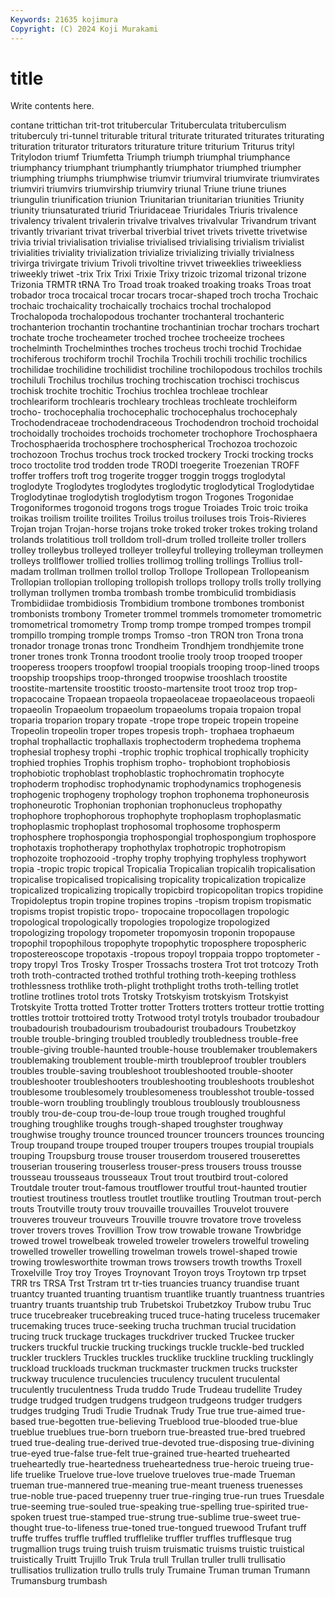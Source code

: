 ```yaml
---
Keywords: 21635 kojimura
Copyright: (C) 2024 Koji Murakami
---
```


# title

Write contents here.



contane trittichan trit-trot tritubercular Trituberculata trituberculism trituberculy tri-tunnel triturable tritural
triturate triturated triturates triturating trituration triturator triturators triturature triture triturium
Triturus trityl Tritylodon triumf Triumfetta Triumph triumph triumphal triumphance triumphancy
triumphant triumphantly triumphator triumphed triumpher triumphing triumphs triumphwise triumvir triumviral
triumvirate triumvirates triumviri triumvirs triumvirship triumviry triunal Triune triune triunes
triungulin triunification triunion Triunitarian triunitarian triunities Triunity triunity triunsaturated triurid
Triuridaceae Triuridales Triuris trivalence trivalency trivalent trivalerin trivalve trivalves trivalvular
Trivandrum trivant trivantly trivariant trivat triverbal triverbial trivet trivets trivette
trivetwise trivia trivial trivialisation trivialise trivialised trivialising trivialism trivialist trivialities
triviality trivialization trivialize trivializing trivially trivialness trivirga trivirgate trivium Trivoli
trivoltine trivvet triweeklies triweekliess triweekly triwet -trix Trix Trixi Trixie
Trixy trizoic trizomal trizonal trizone Trizonia TRMTR tRNA Tro Troad
troak troaked troaking troaks Troas troat trobador troca trocaical trocar
trocars trocar-shaped troch trocha Trochaic trochaic trochaicality trochaically trochaics trochal
trochalopod Trochalopoda trochalopodous trochanter trochanteral trochanteric trochanterion trochantin trochantine trochantinian
trochar trochars trochart trochate troche trocheameter troched trochee trocheeize trochees
trochelminth Trochelminthes troches trocheus trochi trochid Trochidae trochiferous trochiform trochil
Trochila Trochili trochili trochilic trochilics trochilidae trochilidine trochilidist trochiline trochilopodous
trochilos trochils trochiluli Trochilus trochilus troching trochiscation trochisci trochiscus trochisk
trochite trochitic Trochius trochlea trochleae trochlear trochleariform trochlearis trochleary trochleas
trochleate trochleiform trocho- trochocephalia trochocephalic trochocephalus trochocephaly Trochodendraceae trochodendraceous Trochodendron
trochoid trochoidal trochoidally trochoides trochoids trochometer trochophore Trochosphaera Trochosphaerida trochosphere
trochospherical Trochozoa trochozoic trochozoon Trochus trochus trock trocked trockery Trocki
trocking trocks troco troctolite trod trodden trode TRODI troegerite Troezenian
TROFF troffer troffers troft trog trogerite trogger troggin troggs troglodytal
troglodyte Troglodytes troglodytes troglodytic troglodytical Troglodytidae Troglodytinae troglodytish troglodytism trogon
Trogones Trogonidae Trogoniformes trogonoid trogons trogs trogue Troiades Troic troic
troika troikas troilism troilite troilites Troilus troilus troiluses trois Trois-Rivieres
Trojan trojan Trojan-horse trojans troke troked troker trokes troking troland
trolands trolatitious troll trolldom troll-drum trolled trolleite troller trollers trolley
trolleybus trolleyed trolleyer trolleyful trolleying trolleyman trolleymen trolleys trollflower trollied
trollies trollimog trolling trollings Trollius troll-madam trollman trollmen trollol trollop
Trollope Trollopean Trollopeanism Trollopian trollopian trolloping trollopish trollops trollopy trolls
trolly trollying trollyman trollymen tromba trombash trombe trombiculid trombidiasis Trombidiidae
trombidiosis Trombidium trombone trombones trombonist trombonists trombony Trometer trommel trommels
tromometer tromometric tromometrical tromometry Tromp tromp trompe tromped trompes trompil
trompillo tromping tromple tromps Tromso -tron TRON tron Trona trona
tronador tronage tronas tronc Trondheim Trondhjem trondhjemite trone troner trones
tronk Tronna troodont troolie trooly troop trooped trooper trooperess troopers
troopfowl troopial troopials trooping troop-lined troops troopship troopships troop-thronged troopwise
trooshlach troostite troostite-martensite troostitic troosto-martensite troot trooz trop trop- tropacocaine
Tropaean tropaeola tropaeolaceae tropaeolaceous tropaeoli tropaeolin Tropaeolum tropaeolum tropaeolums tropaia
tropaion tropal troparia troparion tropary tropate -trope trope tropeic tropein
tropeine Tropeolin tropeolin troper tropes tropesis troph- trophaea trophaeum trophal
trophallactic trophallaxis trophectoderm trophedema trophema trophesial trophesy trophi -trophic trophic
trophical trophically trophicity trophied trophies Trophis trophism tropho- trophobiont trophobiosis
trophobiotic trophoblast trophoblastic trophochromatin trophocyte trophoderm trophodisc trophodynamic trophodynamics trophogenesis
trophogenic trophogeny trophology trophon trophonema trophoneurosis trophoneurotic Trophonian trophonian trophonucleus
trophopathy trophophore trophophorous trophophyte trophoplasm trophoplasmatic trophoplasmic trophoplast trophosomal trophosome
trophosperm trophosphere trophospongia trophospongial trophospongium trophospore trophotaxis trophotherapy trophothylax trophotropic
trophotropism trophozoite trophozooid -trophy trophy trophying trophyless trophywort tropia -tropic
tropic tropical Tropicalia Tropicalian tropicalih tropicalisation tropicalise tropicalised tropicalising tropicality
tropicalization tropicalize tropicalized tropicalizing tropically tropicbird tropicopolitan tropics tropidine Tropidoleptus
tropin tropine tropines tropins -tropism tropism tropismatic tropisms tropist tropistic
tropo- tropocaine tropocollagen tropologic tropological tropologically tropologies tropologize tropologized tropologizing
tropology tropometer tropomyosin troponin tropopause tropophil tropophilous tropophyte tropophytic troposphere
tropospheric tropostereoscope tropotaxis -tropous tropoyl troppaia troppo troptometer -tropy tropyl
Tros Trosky Trosper Trossachs trostera Trot trot trotcozy Troth troth
troth-contracted trothed trothful trothing troth-keeping trothless trothlessness trothlike troth-plight trothplight
troths troth-telling trotlet trotline trotlines trotol trots Trotsky Trotskyism trotskyism
Trotskyist Trotskyite Trotta trotted Trotter trotter Trotters trotters trotteur trottie
trotting trottles trottoir trottoired trotty Trotwood trotyl trotyls troubador troubadour
troubadourish troubadourism troubadourist troubadours Troubetzkoy trouble trouble-bringing troubled troubledly troubledness
trouble-free trouble-giving trouble-haunted trouble-house troublemaker troublemakers troublemaking troublement trouble-mirth troubleproof
troubler troublers troubles trouble-saving troubleshoot troubleshooted trouble-shooter troubleshooter troubleshooters troubleshooting
troubleshoots troubleshot troublesome troublesomely troublesomeness troublesshot trouble-tossed trouble-worn troubling troublingly
troublous troublously troublousness troubly trou-de-coup trou-de-loup troue trough troughed troughful
troughing troughlike troughs trough-shaped troughster troughway troughwise troughy trounce trounced
trouncer trouncers trounces trouncing Troup troupand troupe trouped trouper troupers
troupes troupial troupials trouping Troupsburg trouse trouser trouserdom trousered trouserettes
trouserian trousering trouserless trouser-press trousers trouss trousse trousseau trousseaus trousseaux
Trout trout troutbird trout-colored Troutdale trouter trout-famous troutflower troutful trout-haunted
troutier troutiest troutiness troutless troutlet troutlike troutling Troutman trout-perch trouts
Troutville trouty trouv trouvaille trouvailles Trouvelot trouvere trouveres trouveur trouveurs
Trouville trouvre trovatore trove troveless trover trovers troves Trovillion Trow
trow trowable trowane Trowbridge trowed trowel trowelbeak troweled troweler trowelers
trowelful troweling trowelled troweller trowelling trowelman trowels trowel-shaped trowie trowing
trowlesworthite trowman trows trowsers trowth trowths Troxell Troxelville Troy troy
Troyes Troynovant Troyon troys Troytown trp trpset TRR trs TRSA
Trst Trstram trt tr-ties truancies truancy truandise truant truantcy truanted
truanting truantism truantlike truantly truantness truantries truantry truants truantship trub
Trubetskoi Trubetzkoy Trubow trubu Truc truce trucebreaker trucebreaking truced truce-hating
truceless trucemaker trucemaking truces truce-seeking trucha truchman trucial trucidation trucing
truck truckage truckages truckdriver trucked Truckee trucker truckers truckful truckie
trucking truckings truckle truckle-bed truckled truckler trucklers Truckles truckles trucklike
truckline truckling trucklingly truckload truckloads truckman truckmaster truckmen trucks truckster
truckway truculence truculencies truculency truculent truculental truculently truculentness Truda truddo
Trude Trudeau trudellite Trudey trudge trudged trudgen trudgens trudgeon trudgeons
trudger trudgers trudges trudging Trudi Trudie Trudnak Trudy True true
true-aimed true-based true-begotten true-believing Trueblood true-blooded true-blue trueblue trueblues true-born
trueborn true-breasted true-bred truebred trued true-dealing true-derived true-devoted true-disposing true-divining
true-eyed true-false true-felt true-grained true-hearted truehearted trueheartedly true-heartedness trueheartedness true-heroic
trueing true-life truelike Truelove true-love truelove trueloves true-made Trueman trueman
true-mannered true-meaning true-meant trueness truenesses true-noble true-paced truepenny truer true-ringing
true-run trues Truesdale true-seeming true-souled true-speaking true-spelling true-spirited true-spoken truest
true-stamped true-strung true-sublime true-sweet true-thought true-to-lifeness true-toned true-tongued truewood Trufant
truff truffe truffes truffle truffled trufflelike truffler truffles trufflesque trug
trugmallion trugs truing truish truism truismatic truisms truistic truistical truistically
Truitt Trujillo Truk Trula trull Trullan truller trulli trullisatio trullisatios
trullization trullo trulls truly Trumaine Truman truman Trumann Trumansburg trumbash

